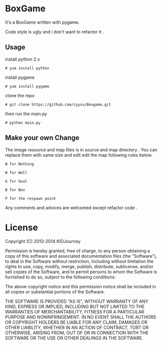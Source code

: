 # BoxGame

It's a BoxGame  written with pygame.

Code style is ugly and i don't want to refactor it .

## Usage

install python 2.x

    # yum install python

install pygame 

    # yum install pygame

clone the repo

    # git clone https://github.com/cyysu/Boxgame.git

then run the main.py

    # python main.py

## Make your own Change

The image resource and map files is in source and map directory . You can replace them with same size and edit edit the map following rules below.

    N for Nothing

    W for Wall

    G for Goal

    B for Box

    P for the respawn point

Any comments and advices are welcomed except refactor code . 

# License

Copyright (C) 2013-2014 KIDJourney

Permission is hereby granted, free of charge, to any person obtaining a copy
of this software and associated documentation files (the "Software"), to deal
in the Software without restriction, including without limitation the rights
to use, copy, modify, merge, publish, distribute, sublicense, and/or sell
copies of the Software, and to permit persons to whom the Software is
furnished to do so, subject to the following conditions:

The above copyright notice and this permission notice shall be included in
all copies or substantial portions of the Software.

THE SOFTWARE IS PROVIDED "AS IS", WITHOUT WARRANTY OF ANY KIND, EXPRESS OR
IMPLIED, INCLUDING BUT NOT LIMITED TO THE WARRANTIES OF MERCHANTABILITY,
FITNESS FOR A PARTICULAR PURPOSE AND NONINFRINGEMENT. IN NO EVENT SHALL THE
AUTHORS OR COPYRIGHT HOLDERS BE LIABLE FOR ANY CLAIM, DAMAGES OR OTHER
LIABILITY, WHETHER IN AN ACTION OF CONTRACT, TORT OR OTHERWISE, ARISING FROM,
OUT OF OR IN CONNECTION WITH THE SOFTWARE OR THE USE OR OTHER DEALINGS IN
THE SOFTWARE.
